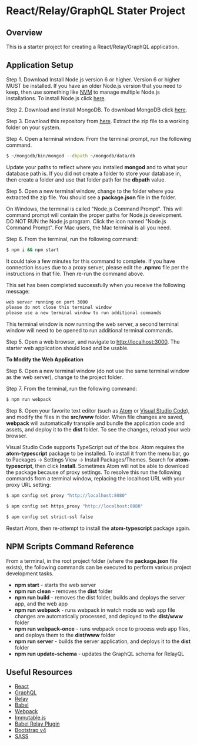# React/Relay/GraphQL Stater Project

## Overview

This is a starter project for creating a React/Relay/GraphQL application.

## Application Setup

Step 1. Download Install Node.js version 6 or higher. Version 6 or higher MUST be installed. If you have an older Node.js version that you need to keep, then use something like [NVM](https://www.npmjs.com/package/nvm) to manage multiple Node.js installations. To install Node.js click [here](https://nodejs.org).

Step 2. Download and Install MongoDB. To download MongoDB click [here](https://www.mongodb.com/download-center#community).

Step 3. Download this repository from [here](https://github.com/training4developers/react-relay-starter/archive/master.zip). Extract the zip file to a working folder on your system.

Step 4. Open a terminal window. From the terminal prompt, run the following command.

```bash
$ ~/mongodb/bin/mongod --dbpath ~/mongodb/data/db
```

Update your paths to reflect where you installed **mongod** and to what your database path is. If you did not create a folder to store your database in, then create a folder and use that folder path for the **dbpath** value.

Step 5. Open a new terminal window, change to the folder where you extracted the zip file. You should see a **package.json** file in the folder.

On Windows, the terminal is called "Node.js Command Prompt". This will command prompt will contain the proper paths for Node.js development. DO NOT RUN the Node.js program. Click the icon named "Node.js Command Prompt". For Mac users, the Mac terminal is all you need.

Step 6. From the terminal, run the following command:

```bash
$ npm i && npm start
```

It could take a few minutes for this command to complete. If you have connection issues due to a proxy server, please edit the **.npmrc** file per the instructions in that file. Then re-run the command above.

This set has been completed successfully when you receive the following message:

```bash
web server running on port 3000
please do not close this terminal window
please use a new terminal window to run additional commands
```

This terminal window is now running the web server, a second terminal window will need to be opened to run additional terminal commands.

Step 5. Open a web browser, and navigate to [http://localhost:3000](http://localhost:3000).  The starter web application should load and be usable.

**To Modify the Web Application**

Step 6. Open a new terminal window (do not use the same terminal window as the web server), change to the project folder.

Step 7. From the terminal, run the following command:

```bash
$ npm run webpack
```

Step 8. Open your favorite text editor (such as [Atom](https://atom.io/) or [Visual Studio Code](https://code.visualstudio.com)), and modify the files in the **src/www** folder. When file changes are saved, **webpack** will automatically transpile and bundle the application code and assets, and deploy it to the **dist** folder. To see the changes, reload your web browser.

Visual Studio Code supports TypeScript out of the box. Atom requires the 	**atom-typescript** package to be installed. To install it from the menu bar, go to Packages -> Settings View -> Install Packages/Themes. Search for **atom-typescript**, then click **Install**. Sometimes Atom will not be able to download the package because of proxy settings. To resolve this run the following commands from a terminal window, replacing the localhost URL with your proxy URL setting:

```bash
$ apm config set proxy "http://localhost:8080"

$ apm config set https_proxy "http://localhost:8080"

$ apm config set strict-ssl false
```

Restart Atom, then re-attempt to install the **atom-typescript** package again.

## NPM Scripts Command Reference

From a terminal, in the root project folder (where the **package.json** file exists), the following commands can be executed to perform various project development tasks.

- **npm start** - starts the web server
- **npm run clean** - removes the **dist** folder
- **npm run build** - removes the dist folder, builds and deploys the server app, and the web app
- **npm run webpack** - runs webpack in watch mode so web app file changes are automatically processed, and deployed to the **dist/www** folder
- **npm run webpack-once** - runs webpack once to process web app files, and deploys them to the **dist/www** folder
- **npm run server** - builds the server application, and deploys it to the **dist** folder
- **npm run update-schema** - updates the GraphQL schema for RelayQL

## Useful Resources

- [React](https://facebook.github.io/react/)
- [GraphQL](http://graphql.org/)
- [Relay](https://facebook.github.io/relay/)
- [Babel](https://babeljs.io/)
- [Webpack](https://webpack.github.io/)
- [Immutable.js](https://facebook.github.io/immutable-js/)
- [Babel Relay Plugin](https://facebook.github.io/relay/docs/guides-babel-plugin.html)
- [Bootstrap v4](http://v4-alpha.getbootstrap.com/)
- [SASS](http://sass-lang.com/)